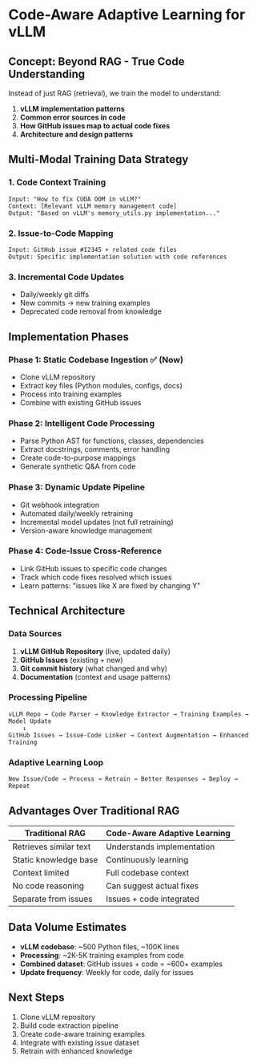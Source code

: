 # Code-Aware Adaptive Learning for vLLM

## Concept: Beyond RAG - True Code Understanding

Instead of just RAG (retrieval), we train the model to understand:
1. **vLLM implementation patterns** 
2. **Common error sources in code**
3. **How GitHub issues map to actual code fixes**
4. **Architecture and design patterns**

## Multi-Modal Training Data Strategy

### 1. **Code Context Training**
```
Input: "How to fix CUDA OOM in vLLM?"
Context: [Relevant vLLM memory management code]
Output: "Based on vLLM's memory_utils.py implementation..."
```

### 2. **Issue-to-Code Mapping**
```
Input: GitHub issue #12345 + related code files
Output: Specific implementation solution with code references
```

### 3. **Incremental Code Updates**
- Daily/weekly git diffs
- New commits → new training examples
- Deprecated code removal from knowledge

## Implementation Phases

### Phase 1: Static Codebase Ingestion ✅ (Now)
- Clone vLLM repository  
- Extract key files (Python modules, configs, docs)
- Process into training examples
- Combine with existing GitHub issues

### Phase 2: Intelligent Code Processing
- Parse Python AST for functions, classes, dependencies
- Extract docstrings, comments, error handling
- Create code-to-purpose mappings
- Generate synthetic Q&A from code

### Phase 3: Dynamic Update Pipeline
- Git webhook integration 
- Automated daily/weekly retraining
- Incremental model updates (not full retraining)
- Version-aware knowledge management

### Phase 4: Code-Issue Cross-Reference
- Link GitHub issues to specific code changes
- Track which code fixes resolved which issues  
- Learn patterns: "issues like X are fixed by changing Y"

## Technical Architecture

### Data Sources
1. **vLLM GitHub Repository** (live, updated daily)
2. **GitHub Issues** (existing + new)
3. **Git commit history** (what changed and why)
4. **Documentation** (context and usage patterns)

### Processing Pipeline
```
vLLM Repo → Code Parser → Knowledge Extractor → Training Examples → Model Update
    ↓
GitHub Issues → Issue-Code Linker → Context Augmentation → Enhanced Training
```

### Adaptive Learning Loop
```
New Issue/Code → Process → Retrain → Better Responses → Deploy → Repeat
```

## Advantages Over Traditional RAG

| Traditional RAG | Code-Aware Adaptive Learning |
|---|---|
| Retrieves similar text | Understands implementation |
| Static knowledge base | Continuously learning |
| Context limited | Full codebase context |
| No code reasoning | Can suggest actual fixes |
| Separate from issues | Issues + code integrated |

## Data Volume Estimates

- **vLLM codebase**: ~500 Python files, ~100K lines
- **Processing**: ~2K-5K training examples from code
- **Combined dataset**: GitHub issues + code = ~600+ examples
- **Update frequency**: Weekly for code, daily for issues

## Next Steps
1. Clone vLLM repository
2. Build code extraction pipeline  
3. Create code-aware training examples
4. Integrate with existing issue dataset
5. Retrain with enhanced knowledge